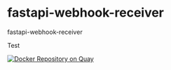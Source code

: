 # fastapi-webhook-receiver
fastapi-webhook-receiver

Test

[![Docker Repository on Quay](https://quay.io/repository/hemanth22/fastapi-webhook-receiver/status "Docker Repository on Quay")](https://quay.io/repository/hemanth22/fastapi-webhook-receiver)
